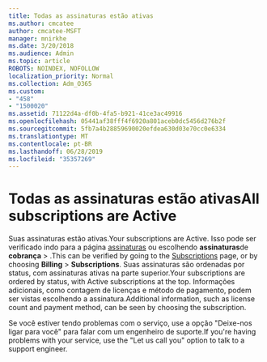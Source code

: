 ```yaml
---
title: Todas as assinaturas estão ativas
ms.author: cmcatee
author: cmcatee-MSFT
manager: mnirkhe
ms.date: 3/20/2018
ms.audience: Admin
ms.topic: article
ROBOTS: NOINDEX, NOFOLLOW
localization_priority: Normal
ms.collection: Adm_O365
ms.custom:
- "458"
- "1500020"
ms.assetid: 71122d4a-df0b-4fa5-b921-41ce3ac49916
ms.openlocfilehash: 05441af38fff4f6920a801aceb0dc5456d276b2f
ms.sourcegitcommit: 5fb7a4b28859690020efdea630d03e70cc0e6334
ms.translationtype: MT
ms.contentlocale: pt-BR
ms.lasthandoff: 06/28/2019
ms.locfileid: "35357269"
---
```

# <a name="all-subscriptions-are-active"></a><span data-ttu-id="698e6-102">Todas as assinaturas estão ativas</span><span class="sxs-lookup"><span data-stu-id="698e6-102">All subscriptions are Active</span></span>

<span data-ttu-id="698e6-103">Suas assinaturas estão ativas.</span><span class="sxs-lookup"><span data-stu-id="698e6-103">Your subscriptions are Active.</span></span> <span data-ttu-id="698e6-104">Isso pode ser verificado indo para a página [assinaturas](https://go.microsoft.com/fwlink/p/?linkid=842054) ou escolhendo **assinaturas**de **cobrança** \> .</span><span class="sxs-lookup"><span data-stu-id="698e6-104">This can be verified by going to the [Subscriptions](https://go.microsoft.com/fwlink/p/?linkid=842054) page, or by choosing **Billing** \> **Subscriptions**.</span></span> <span data-ttu-id="698e6-105">Suas assinaturas são ordenadas por status, com assinaturas ativas na parte superior.</span><span class="sxs-lookup"><span data-stu-id="698e6-105">Your subscriptions are ordered by status, with Active subscriptions at the top.</span></span> <span data-ttu-id="698e6-106">Informações adicionais, como contagem de licenças e método de pagamento, podem ser vistas escolhendo a assinatura.</span><span class="sxs-lookup"><span data-stu-id="698e6-106">Additional information, such as license count and payment method, can be seen by choosing the subscription.</span></span>
  
<span data-ttu-id="698e6-107">Se você estiver tendo problemas com o serviço, use a opção "Deixe-nos ligar para você" para falar com um engenheiro de suporte.</span><span class="sxs-lookup"><span data-stu-id="698e6-107">If you're having problems with your service, use the "Let us call you" option to talk to a support engineer.</span></span>
  
